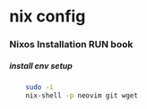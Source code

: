 # nix config

### Nixos Installation RUN book

##### install env setup
```bash
    sudo -i
    nix-shell -p neovim git wget 
```
